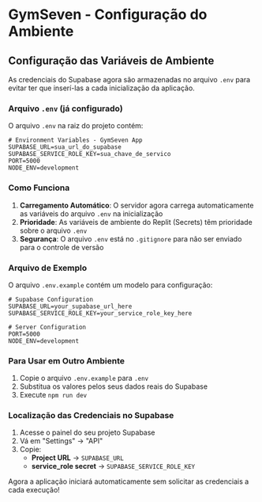 # GymSeven - Configuração do Ambiente

## Configuração das Variáveis de Ambiente

As credenciais do Supabase agora são armazenadas no arquivo `.env` para evitar ter que inserí-las a cada inicialização da aplicação.

### Arquivo `.env` (já configurado)

O arquivo `.env` na raiz do projeto contém:

```
# Environment Variables - GymSeven App
SUPABASE_URL=sua_url_do_supabase
SUPABASE_SERVICE_ROLE_KEY=sua_chave_de_servico
PORT=5000
NODE_ENV=development
```

### Como Funciona

1. **Carregamento Automático**: O servidor agora carrega automaticamente as variáveis do arquivo `.env` na inicialização
2. **Prioridade**: As variáveis de ambiente do Replit (Secrets) têm prioridade sobre o arquivo `.env`
3. **Segurança**: O arquivo `.env` está no `.gitignore` para não ser enviado para o controle de versão

### Arquivo de Exemplo

O arquivo `.env.example` contém um modelo para configuração:

```
# Supabase Configuration
SUPABASE_URL=your_supabase_url_here
SUPABASE_SERVICE_ROLE_KEY=your_service_role_key_here

# Server Configuration
PORT=5000
NODE_ENV=development
```

### Para Usar em Outro Ambiente

1. Copie o arquivo `.env.example` para `.env`
2. Substitua os valores pelos seus dados reais do Supabase
3. Execute `npm run dev`

### Localização das Credenciais no Supabase

1. Acesse o painel do seu projeto Supabase
2. Vá em "Settings" → "API"
3. Copie:
   - **Project URL** → `SUPABASE_URL`
   - **service_role secret** → `SUPABASE_SERVICE_ROLE_KEY`

Agora a aplicação iniciará automaticamente sem solicitar as credenciais a cada execução!